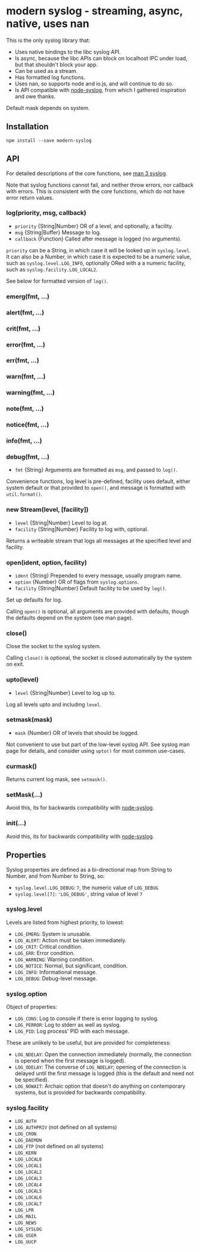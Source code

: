 # modern syslog - streaming, async, native, uses nan

This is the only syslog library that:

- Uses native bindings to the libc syslog API.
- Is async, because the libc APIs can block on localhost IPC under load, but
  that shouldn't block your app.
- Can be used as a stream.
- Has formatted log functions.
- Uses nan, so supports node and io.js, and will continue to do so.
- Is API compatible with [node-syslog][], from which I gathered inspiration
  and owe thanks.

Default mask depends on system.

## Installation

    npm install --save modern-syslog

## API

For detailed descriptions of the core functions, see [man 3
syslog](http://man7.org/linux/man-pages/man3/syslog.3.html).

Note that syslog functions cannot fail, and neither throw errors, nor callback
with errors. This is consistent with the core functions, which do not have error
return values.

### log(priority, msg, callback)

- `priority` {String|Number} OR of a level, and optionally, a facility.
- `msg` {String|Buffer} Message to log.
- `callback` {Function} Called after message is logged (no arguments).

`priority` can be a String, in which case it will be looked up in
`syslog.level`. It can also be a Number, in which case it is expected to be
a numeric value, such as `syslog.level.LOG_INFO`, optionally ORed with a
a numeric facility, such as `syslog.facility.LOG_LOCAL2`.

See below for formatted version of `log()`.

### emerg(fmt, ...)
### alert(fmt, ...)
### crit(fmt, ...)
### error(fmt, ...)
### err(fmt, ...)
### warn(fmt, ...)
### warning(fmt, ...)
### note(fmt, ...)
### notice(fmt, ...)
### info(fmt, ...)
### debug(fmt, ...)

- `fmt` {String} Arguments are formatted as `msg`, and passed to `log()`.

Convenience functions, log level is pre-defined, facility uses default, either
system default or that provided to `open()`, and message is formatted with
`util.format()`.

### new Stream(level, [facility])

- `level` {String|Number} Level to log at.
- `facility` {String|Number} Facility to log with, optional.

Returns a writeable stream that logs all messages at the specified level and
facility.

### open(ident, option, facility)

- `ident` {String} Prepended to every message, usually program name.
- `option` {Number} OR of flags from `syslog.options`.
- `facility` {String|Number} Default facility to be used by `log()`.

Set up defaults for log.

Calling `open()` is optional, all arguments are provided with defaults, though
the defaults depend on the system (see man page).

### close()

Close the socket to the syslog system.

Calling `close()` is optional, the socket is closed automatically by the
system on exit.

### upto(level)

- `level` {String|Number} Level to log up to.

Log all levels upto and including `level`.

### setmask(mask)

- `mask` {Number} OR of levels that should be logged.

Not convenient to use but part of the low-level syslog API. See syslog man page
for details, and consider using `upto()` for most common use-cases.

### curmask()

Returns current log mask, see `setmask()`.

### setMask(...)

Avoid this, its for backwards compatibility with [node-syslog][].

### init(...)

Avoid this, its for backwards compatibility with [node-syslog][].

## Properties

Syslog properties are defined as a bi-directional map from String to Number, and
from Number to String, so:

- `syslog.level.LOG_DEBUG`: `7`, the numeric value of `LOG_DEBUG`
- `syslog.level[7]`: `'LOG_DEBUG'`, string value of level `7`

### syslog.level

Levels are listed from highest priority, to lowest:

- `LOG_EMERG`: System is unusable.
- `LOG_ALERT`: Action must be taken immediately.
- `LOG_CRIT`: Critical condition.
- `LOG_ERR`: Error condition.
- `LOG_WARNING`: Warning condition.
- `LOG_NOTICE`: Normal, but significant, condition.
- `LOG_INFO`: Informational message.
- `LOG_DEBUG`: Debug-level message.

### syslog.option

Object of properties:

- `LOG_CONS`: Log to console if there is error logging to syslog.
- `LOG_PERROR`: Log to stderr as well as syslog.
- `LOG_PID`: Log process' PID with each message.

These are unlikely to be useful, but are provided for completeness:

- `LOG_NDELAY`: Open  the  connection  immediately (normally, the connection is
  opened when the first message is logged).
- `LOG_ODELAY`: The converse of `LOG_NDELAY`; opening of the connection is
  delayed until the first message is logged (this is the default and need not be
  specified).
- `LOG_NOWAIT`: Archaic option that doesn't do anything on contemporary systems,
  but is provided for backwards compatibility.

### syslog.facility

- `LOG_AUTH`
- `LOG_AUTHPRIV` (not defined on all systems)
- `LOG_CRON`
- `LOG_DAEMON`
- `LOG_FTP` (not defined on all systems)
- `LOG_KERN`
- `LOG_LOCAL0`
- `LOG_LOCAL1`
- `LOG_LOCAL2`
- `LOG_LOCAL3`
- `LOG_LOCAL4`
- `LOG_LOCAL5`
- `LOG_LOCAL6`
- `LOG_LOCAL7`
- `LOG_LPR`
- `LOG_MAIL`
- `LOG_NEWS`
- `LOG_SYSLOG`
- `LOG_USER`
- `LOG_UUCP`

[node-syslog]: https://www.npmjs.com/package/node-syslog
